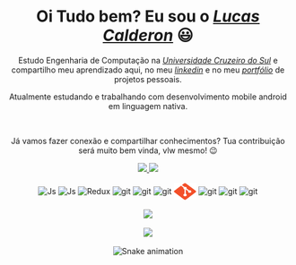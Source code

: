 <div>
  <h1 align="center">Oi Tudo bem? Eu sou o <a href="https://lucas8calderon.github.io/perfil/"><i>Lucas Calderon</i></a> 😃️</h1>
  <p align="center">Estudo Engenharia de Computação na <a href="https://bityli.com/xuaEt"><i>Universidade Cruzeiro do Sul</i></a> e compartilho meu aprendizado aqui, no meu  <a href="https://www.linkedin.com/in/lucas-calderon-9b2a941a6/"><i>linkedin</i></a><span> e no meu <a href="https://lucas8calderon.github.io/perfil/"><i>portfólio</i></a><span> de projetos pessoais.
    
    
  <p align="center">Atualmente estudando e trabalhando com desenvolvimento mobile android em linguagem nativa. </h2>
</div>

 
  </a><br>
  <p align="center">Já vamos fazer conexão e compartilhar conhecimentos? Tua contribuição será muito bem vinda, vlw mesmo! 😉️</h2>
</div>



<div align="center">
  <a href="https://github.com/lucas8calderon">
    <img height="150em" src="https://github-readme-stats.vercel.app/api?username=lucas8calderon&count_private=true&include_all_commits=true&show_icons=true&theme=dracula&hide_border=false&show_owner=true"/>
    <img height="150em" src="https://github-readme-stats.vercel.app/api/top-langs/?username=lucas8calderon&theme=dracula&hide_border=false&&layout=compact"/>
  </a>
</div>

<div align="center" valign="top"><br>

 <img align="center" alt="Js" height="30" width="40" src="https://cdn.jsdelivr.net/gh/devicons/devicon/icons/java/java-original.svg">
 <img align="center" alt="Js" height="30" width="40" src="https://cdn.jsdelivr.net/gh/devicons/devicon/icons/kotlin/kotlin-original.svg">
 <img align="center" alt="Redux" height="30" width="40" src="https://cdn.jsdelivr.net/gh/devicons/devicon/icons/csharp/csharp-original.svg">
 <img align="center" alt="git" height="30" width="40" src="https://cdn.jsdelivr.net/gh/devicons/devicon/icons/androidstudio/androidstudio-original.svg">
 <img align="center" alt="git" height="30" width="40" src="https://cdn.jsdelivr.net/gh/devicons/devicon/icons/figma/figma-original.svg">
 <img align="center" alt="git" height="30" width="40" src="https://cdn.jsdelivr.net/gh/devicons/devicon/icons/xd/xd-line.svg">
 <img align="center" alt="git" height="30" width="40" src="https://raw.githubusercontent.com/devicons/devicon/master/icons/git/git-original.svg">
 <img align="center" alt="git" height="30" width="40" src="https://cdn.jsdelivr.net/gh/devicons/devicon/icons/gitlab/gitlab-original.svg">
  
   <img align="center" alt="git" height="30" width="40" src="https://cdn.jsdelivr.net/gh/devicons/devicon/icons/firebase/firebase-plain.svg">
  
  
  <img align="center" alt="git" height="30" width="40" src="https://cdn.jsdelivr.net/gh/devicons/devicon/icons/sqlite/sqlite-original.svg">
  
  
  
  
  
  
 
  
  
 
  
  


  
</div><br>

<div align="center">
  <a href="https://wa.me/5511977844172" target="_blank"><img src="https://img.shields.io/badge/WhatsApp-25D366?style=for-the-badge&logo=whatsapp&logoColor=white" target="_blank"></a>

  <a href="https://www.linkedin.com/in/lucas-calderon-9b2a941a6/" target="_blank"><img src="https://img.shields.io/badge/-LinkedIn-%230077B5?style=for-the-badge&logo=linkedin&logoColor=white" target="_blank"></a> 
  <div align="center">
  
  ![Snake animation](https://github.com/danielbped/danielbped/blob/output/github-contribution-grid-snake.svg)
  
</div>


